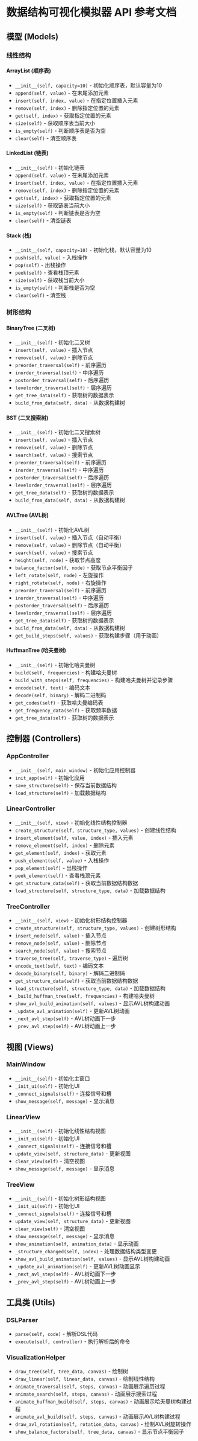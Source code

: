 # 数据结构可视化模拟器 API 参考文档

## 模型 (Models)

### 线性结构

#### ArrayList (顺序表)
- `__init__(self, capacity=10)` - 初始化顺序表，默认容量为10
- `append(self, value)` - 在末尾添加元素
- `insert(self, index, value)` - 在指定位置插入元素
- `remove(self, index)` - 删除指定位置的元素
- `get(self, index)` - 获取指定位置的元素
- `size(self)` - 获取顺序表当前大小
- `is_empty(self)` - 判断顺序表是否为空
- `clear(self)` - 清空顺序表

#### LinkedList (链表)
- `__init__(self)` - 初始化链表
- `append(self, value)` - 在末尾添加元素
- `insert(self, index, value)` - 在指定位置插入元素
- `remove(self, index)` - 删除指定位置的元素
- `get(self, index)` - 获取指定位置的元素
- `size(self)` - 获取链表当前大小
- `is_empty(self)` - 判断链表是否为空
- `clear(self)` - 清空链表

#### Stack (栈)
- `__init__(self, capacity=10)` - 初始化栈，默认容量为10
- `push(self, value)` - 入栈操作
- `pop(self)` - 出栈操作
- `peek(self)` - 查看栈顶元素
- `size(self)` - 获取栈当前大小
- `is_empty(self)` - 判断栈是否为空
- `clear(self)` - 清空栈

### 树形结构

#### BinaryTree (二叉树)
- `__init__(self)` - 初始化二叉树
- `insert(self, value)` - 插入节点
- `remove(self, value)` - 删除节点
- `preorder_traversal(self)` - 前序遍历
- `inorder_traversal(self)` - 中序遍历
- `postorder_traversal(self)` - 后序遍历
- `levelorder_traversal(self)` - 层序遍历
- `get_tree_data(self)` - 获取树的数据表示
- `build_from_data(self, data)` - 从数据构建树

#### BST (二叉搜索树)
- `__init__(self)` - 初始化二叉搜索树
- `insert(self, value)` - 插入节点
- `remove(self, value)` - 删除节点
- `search(self, value)` - 搜索节点
- `preorder_traversal(self)` - 前序遍历
- `inorder_traversal(self)` - 中序遍历
- `postorder_traversal(self)` - 后序遍历
- `levelorder_traversal(self)` - 层序遍历
- `get_tree_data(self)` - 获取树的数据表示
- `build_from_data(self, data)` - 从数据构建树

#### AVLTree (AVL树)
- `__init__(self)` - 初始化AVL树
- `insert(self, value)` - 插入节点（自动平衡）
- `remove(self, value)` - 删除节点（自动平衡）
- `search(self, value)` - 搜索节点
- `height(self, node)` - 获取节点高度
- `balance_factor(self, node)` - 获取节点平衡因子
- `left_rotate(self, node)` - 左旋操作
- `right_rotate(self, node)` - 右旋操作
- `preorder_traversal(self)` - 前序遍历
- `inorder_traversal(self)` - 中序遍历
- `postorder_traversal(self)` - 后序遍历
- `levelorder_traversal(self)` - 层序遍历
- `get_tree_data(self)` - 获取树的数据表示
- `build_from_data(self, data)` - 从数据构建树
- `get_build_steps(self, values)` - 获取构建步骤（用于动画）

#### HuffmanTree (哈夫曼树)
- `__init__(self)` - 初始化哈夫曼树
- `build(self, frequencies)` - 构建哈夫曼树
- `build_with_steps(self, frequencies)` - 构建哈夫曼树并记录步骤
- `encode(self, text)` - 编码文本
- `decode(self, binary)` - 解码二进制码
- `get_codes(self)` - 获取哈夫曼编码表
- `get_frequency_data(self)` - 获取频率数据
- `get_tree_data(self)` - 获取树的数据表示

## 控制器 (Controllers)

### AppController
- `__init__(self, main_window)` - 初始化应用控制器
- `init_app(self)` - 初始化应用
- `save_structure(self)` - 保存当前数据结构
- `load_structure(self)` - 加载数据结构

### LinearController
- `__init__(self, view)` - 初始化线性结构控制器
- `create_structure(self, structure_type, values)` - 创建线性结构
- `insert_element(self, value, index)` - 插入元素
- `remove_element(self, index)` - 删除元素
- `get_element(self, index)` - 获取元素
- `push_element(self, value)` - 入栈操作
- `pop_element(self)` - 出栈操作
- `peek_element(self)` - 查看栈顶元素
- `get_structure_data(self)` - 获取当前数据结构数据
- `load_structure(self, structure_type, data)` - 加载数据结构

### TreeController
- `__init__(self, view)` - 初始化树形结构控制器
- `create_structure(self, structure_type, values)` - 创建树形结构
- `insert_node(self, value)` - 插入节点
- `remove_node(self, value)` - 删除节点
- `search_node(self, value)` - 搜索节点
- `traverse_tree(self, traverse_type)` - 遍历树
- `encode_text(self, text)` - 编码文本
- `decode_binary(self, binary)` - 解码二进制码
- `get_structure_data(self)` - 获取当前数据结构数据
- `load_structure(self, structure_type, data)` - 加载数据结构
- `_build_huffman_tree(self, frequencies)` - 构建哈夫曼树
- `show_avl_build_animation(self, values)` - 显示AVL树构建动画
- `_update_avl_animation(self)` - 更新AVL树动画
- `_next_avl_step(self)` - AVL树动画下一步
- `_prev_avl_step(self)` - AVL树动画上一步

## 视图 (Views)

### MainWindow
- `__init__(self)` - 初始化主窗口
- `_init_ui(self)` - 初始化UI
- `_connect_signals(self)` - 连接信号和槽
- `show_message(self, message)` - 显示消息

### LinearView
- `__init__(self)` - 初始化线性结构视图
- `_init_ui(self)` - 初始化UI
- `_connect_signals(self)` - 连接信号和槽
- `update_view(self, structure_data)` - 更新视图
- `clear_view(self)` - 清空视图
- `show_message(self, message)` - 显示消息

### TreeView
- `__init__(self)` - 初始化树形结构视图
- `_init_ui(self)` - 初始化UI
- `_connect_signals(self)` - 连接信号和槽
- `update_view(self, structure_data)` - 更新视图
- `clear_view(self)` - 清空视图
- `show_message(self, message)` - 显示消息
- `show_animation(self, animation_data)` - 显示动画
- `_structure_changed(self, index)` - 处理数据结构类型变更
- `show_avl_build_animation(self, values)` - 显示AVL树构建动画
- `_update_avl_animation(self)` - 更新AVL树动画显示
- `_next_avl_step(self)` - AVL树动画下一步
- `_prev_avl_step(self)` - AVL树动画上一步

## 工具类 (Utils)

### DSLParser
- `parse(self, code)` - 解析DSL代码
- `execute(self, controller)` - 执行解析后的命令

### VisualizationHelper
- `draw_tree(self, tree_data, canvas)` - 绘制树
- `draw_linear(self, linear_data, canvas)` - 绘制线性结构
- `animate_traversal(self, steps, canvas)` - 动画展示遍历过程
- `animate_search(self, steps, canvas)` - 动画展示搜索过程
- `animate_huffman_build(self, steps, canvas)` - 动画展示哈夫曼树构建过程
- `animate_avl_build(self, steps, canvas)` - 动画展示AVL树构建过程
- `draw_avl_rotation(self, rotation_data, canvas)` - 绘制AVL树旋转操作
- `show_balance_factors(self, tree_data, canvas)` - 显示节点平衡因子